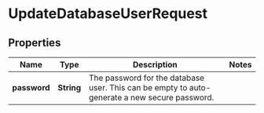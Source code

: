 

# UpdateDatabaseUserRequest


## Properties

| Name | Type | Description | Notes |
|------------ | ------------- | ------------- | -------------|
|**password** | **String** | The password for the database user. This can be empty to auto-generate a new secure password. |  |



